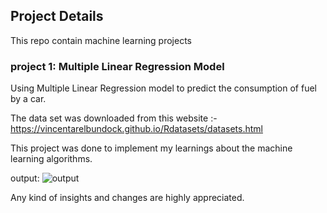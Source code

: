 ## Project Details

This repo contain machine learning projects


### project 1: Multiple Linear Regression Model
Using Multiple Linear Regression model to predict the consumption of fuel by a car.

The data set was downloaded from this website :- https://vincentarelbundock.github.io/Rdatasets/datasets.html

This project was done to implement my learnings about the machine learning algorithms.

output:
![output](https://user-images.githubusercontent.com/90661230/150852731-bbd62fbb-3219-4ded-ba33-a41bac52d62e.png)

Any kind of insights and changes are highly appreciated.

